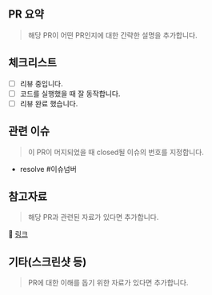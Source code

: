 ## PR 요약

> 해당 PR이 어떤 PR인지에 대한 간략한 설명을 추가합니다.

## 체크리스트

- [ ] 리뷰 중입니다.
- [ ] 코드를 실행했을 때 잘 동작합니다.
- [ ] 리뷰 완료 했습니다.

## 관련 이슈

> 이 PR이 머지되었을 때 closed될 이슈의 번호를 지정합니다.

- resolve #이슈넘버

## 참고자료

> 해당 PR과 관련된 자료가 있다면 추가합니다.

🔗 [링크](url)

## 기타(스크린샷 등)

> PR에 대한 이해를 돕기 위한 자료가 있다면 추가합니다.
